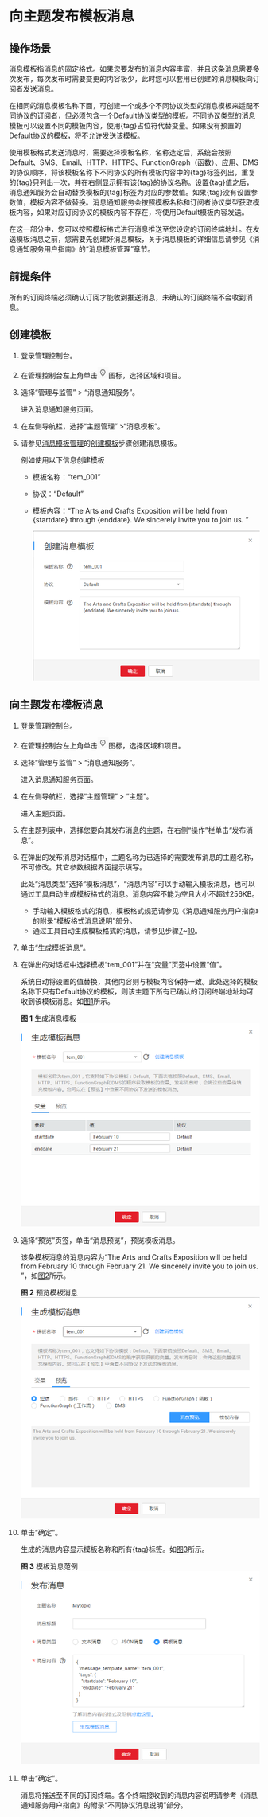# 向主题发布模板消息<a name="zh-cn_topic_0044170770"></a>

## 操作场景<a name="section3152890014563"></a>

消息模板指消息的固定格式。如果您要发布的消息内容丰富，并且这条消息需要多次发布，每次发布时需要变更的内容极少，此时您可以套用已创建的消息模板向订阅者发送消息。

在相同的消息模板名称下面，可创建一个或多个不同协议类型的消息模板来适配不同协议的订阅者，但必须包含一个Default协议类型的模板。不同协议类型的消息模板可以设置不同的模板内容，使用\{tag\}占位符代替变量。如果没有预置的Default协议的模板，将不允许发送该模板。

使用模板格式发送消息时，需要选择模板名称，名称选定后，系统会按照Default、SMS、Email、HTTP、HTTPS、FunctionGraph（函数）、应用、DMS的协议顺序，将该模板名称下不同协议的所有模板内容中的\{tag\}标签列出，重复的\{tag\}只列出一次，并在右侧显示拥有该\{tag\}的协议名称。设置\{tag\}值之后，消息通知服务会自动替换模板的\{tag\}标签为对应的参数值。如果\{tag\}没有设置参数值，模板内容不做替换。消息通知服务会按照模板名称和订阅者协议类型获取模板内容，如果对应订阅协议的模板内容不存在，将使用Default模板内容发送。

在这一部分中，您可以按照模板格式进行消息推送至您设定的订阅终端地址。在发送模板消息之前，您需要先创建好消息模板，关于消息模板的详细信息请参见《消息通知服务用户指南》的“消息模板管理”章节。

## 前提条件<a name="section4110931134351"></a>

所有的订阅终端必须确认订阅才能收到推送消息，未确认的订阅终端不会收到消息。

## 创建模板<a name="section203332771700"></a>

1.  登录管理控制台。
2.  在管理控制台左上角单击![](figures/icon-region-0.png)图标，选择区域和项目。
3.  选择“管理与监管” \> “消息通知服务”。

    进入消息通知服务页面。

4.  在左侧导航栏，选择“主题管理” \>“消息模板”。
5.  请参见[消息模板管理](消息模板管理.md)的[创建模板](消息模板管理.md#section66624127194914)步骤创建消息模板。

    例如使用以下信息创建模板

    -   模板名称：“tem\_001”
    -   协议：“Default”
    -   模板内容：“The Arts and Crafts Exposition will be held from \{startdate\} through \{enddate\}. We sincerely invite you to join us. ”

        ![](figures/创建消息模板.png)



## 向主题发布模板消息<a name="section48379737125756"></a>

1.  登录管理控制台。
2.  在管理控制台左上角单击![](figures/icon-region-1.png)图标，选择区域和项目。
3.  选择“管理与监管” \> “消息通知服务”。

    进入消息通知服务页面。

4.  在左侧导航栏，选择“主题管理” \> “主题”。

    进入主题页面。

5.  在主题列表中，选择您要向其发布消息的主题，在右侧“操作”栏单击“发布消息”。
6.  在弹出的发布消息对话框中，主题名称为已选择的需要发布消息的主题名称，不可修改。其它参数根据界面提示填写。

    此处“消息类型”选择“模板消息”，“消息内容”可以手动输入模板消息，也可以通过工具自动生成模板格式的消息。消息内容不能为空且大小不超过256KB。

    -   手动输入模板格式的消息，模板格式规范请参见《消息通知服务用户指南》的附录“模板格式消息说明”部分。
    -   通过工具自动生成模板格式的消息，请参见步骤[7](#li37303092212221)\~[10](#li3929025721230)。

7.  <a name="li37303092212221"></a>单击“生成模板消息”。
8.  在弹出的对话框中选择模板“tem\_001”并在“变量”页签中设置“值”。

    系统自动将设置的值替换，其他内容则与模板内容保持一致。此处选择的模板名称下只有Default协议的模板，则该主题下所有已确认的订阅终端地址均可收到该模板消息。如[图1](#fig139772771950)所示。

    **图 1**  生成消息模板<a name="fig139772771950"></a>  
    ![](figures/生成消息模板.png "生成消息模板")

9.  选择“预览”页签，单击“消息预览”，预览模板消息。

    该条模板消息的消息内容为“The Arts and Crafts Exposition will be held from February 10 through February 21. We sincerely invite you to join us. ”，如[图2](#fig42690758152014)所示。

    **图 2**  预览模板消息<a name="fig42690758152014"></a>  
    ![](figures/预览模板消息.png "预览模板消息")

10. <a name="li3929025721230"></a>单击“确定”。

    生成的消息内容显示模板名称和所有\{tag\}标签。如[图3](#fig2971835413465)所示。

    **图 3**  模板消息范例<a name="fig2971835413465"></a>  
    ![](figures/模板消息范例.png "模板消息范例")

11. 单击“确定”。

    消息将推送至不同的订阅终端。各个终端接收到的消息内容说明请参考《消息通知服务用户指南》的附录“不同协议消息说明”部分。


